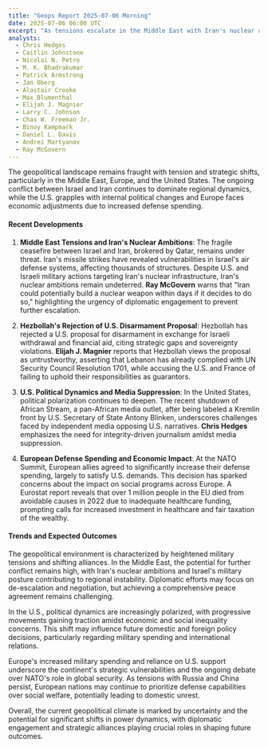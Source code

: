 ```yaml
---
title: "Geops Report 2025-07-06 Morning"
date: 2025-07-06 06:00 UTC
excerpt: "As tensions escalate in the Middle East with Iran's nuclear ambitions threatening regional stability, and Europe grapples with the economic fallout of increased defense spending, the global geopolitical landscape is on the brink of significant shifts, underscoring the urgent need for diplomatic engagement and strategic realignment."
analysts:
  - Chris Hedges
  - Caitlin Johnstone
  - Nicolai N. Petro
  - M. K. Bhadrakumar
  - Patrick Armstrong
  - Jan Oberg
  - Alastair Crooke
  - Max Blumenthal
  - Elijah J. Magnier
  - Larry C. Johnson
  - Chas W. Freeman Jr.
  - Binoy Kampmark
  - Daniel L. Davis
  - Andrei Martyanov
  - Ray McGovern
---
```


The geopolitical landscape remains fraught with tension and strategic shifts, particularly in the Middle East, Europe, and the United States. The ongoing conflict between Israel and Iran continues to dominate regional dynamics, while the U.S. grapples with internal political changes and Europe faces economic adjustments due to increased defense spending.

#### Recent Developments

1. **Middle East Tensions and Iran's Nuclear Ambitions**: The fragile ceasefire between Israel and Iran, brokered by Qatar, remains under threat. Iran's missile strikes have revealed vulnerabilities in Israel's air defense systems, affecting thousands of structures. Despite U.S. and Israeli military actions targeting Iran's nuclear infrastructure, Iran's nuclear ambitions remain undeterred. **Ray McGovern** warns that "Iran could potentially build a nuclear weapon within days if it decides to do so," highlighting the urgency of diplomatic engagement to prevent further escalation.

2. **Hezbollah's Rejection of U.S. Disarmament Proposal**: Hezbollah has rejected a U.S. proposal for disarmament in exchange for Israeli withdrawal and financial aid, citing strategic gaps and sovereignty violations. **Elijah J. Magnier** reports that Hezbollah views the proposal as untrustworthy, asserting that Lebanon has already complied with UN Security Council Resolution 1701, while accusing the U.S. and France of failing to uphold their responsibilities as guarantors.

3. **U.S. Political Dynamics and Media Suppression**: In the United States, political polarization continues to deepen. The recent shutdown of African Stream, a pan-African media outlet, after being labeled a Kremlin front by U.S. Secretary of State Antony Blinken, underscores challenges faced by independent media opposing U.S. narratives. **Chris Hedges** emphasizes the need for integrity-driven journalism amidst media suppression.

4. **European Defense Spending and Economic Impact**: At the NATO Summit, European allies agreed to significantly increase their defense spending, largely to satisfy U.S. demands. This decision has sparked concerns about the impact on social programs across Europe. A Eurostat report reveals that over 1 million people in the EU died from avoidable causes in 2022 due to inadequate healthcare funding, prompting calls for increased investment in healthcare and fair taxation of the wealthy.

#### Trends and Expected Outcomes

The geopolitical environment is characterized by heightened military tensions and shifting alliances. In the Middle East, the potential for further conflict remains high, with Iran's nuclear ambitions and Israel's military posture contributing to regional instability. Diplomatic efforts may focus on de-escalation and negotiation, but achieving a comprehensive peace agreement remains challenging.

In the U.S., political dynamics are increasingly polarized, with progressive movements gaining traction amidst economic and social inequality concerns. This shift may influence future domestic and foreign policy decisions, particularly regarding military spending and international relations.

Europe's increased military spending and reliance on U.S. support underscore the continent's strategic vulnerabilities and the ongoing debate over NATO's role in global security. As tensions with Russia and China persist, European nations may continue to prioritize defense capabilities over social welfare, potentially leading to domestic unrest.

Overall, the current geopolitical climate is marked by uncertainty and the potential for significant shifts in power dynamics, with diplomatic engagement and strategic alliances playing crucial roles in shaping future outcomes.
